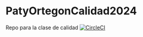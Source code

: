 # PatyOrtegonCalidad2024
Repo para la clase de calidad
[![CircleCI](https://dl.circleci.com/status-badge/img/gh/valevaledesu/ValeriaAguilar_CalidadFCA2024/tree/main.svg?style=svg)](https://dl.circleci.com/status-badge/redirect/gh/valevaledesu/ValeriaAguilar_CalidadFCA2024/tree/main)
